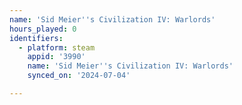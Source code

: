 ```yaml
---
name: 'Sid Meier''s Civilization IV: Warlords'
hours_played: 0
identifiers:
  - platform: steam
    appid: '3990'
    name: 'Sid Meier''s Civilization IV: Warlords'
    synced_on: '2024-07-04'

---
```

